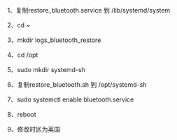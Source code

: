 1、复制restore_bluetooth.service 到 /lib/systemd/system

2、cd ~

3、mkdir logs_bluetooth_restore

4、cd /opt

5、sudo mkdir systemd-sh

6、复制restore_bluetooth.sh 到 /opt/systemd-sh

7、sudo systemctl enable bluetooth.service

8、reboot

9、修改时区为英国

